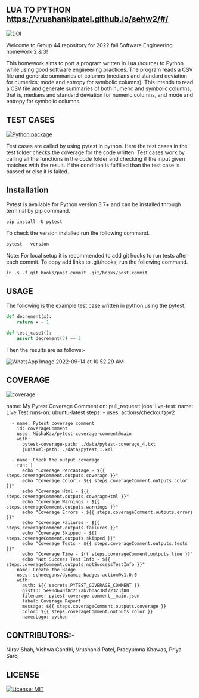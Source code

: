 ## LUA TO PYTHON  https://vrushankipatel.github.io/sehw2/#/

[![DOI](https://zenodo.org/badge/533039981.svg)](https://zenodo.org/badge/latestdoi/533039981)

Welcome to Group 44 repository for 2022 fall Software Engineering homework 2 & 3!

This homework aims to port a program written in Lua (source) to Python while using good software engineering practices. The program reads a CSV file and generate summaries of columns (medians and standard deviation for numerics; mode and entropy for symbolic columns). This intends to read a CSV file and generate summaries of both numeric and symbolic columns, that is, medians and standard deviation for numeric columns, and mode and entropy for symbolic columns.

## TEST CASES

[![Python package](https://github.com/VrushankiPatel/sehw2/actions/workflows/python-package.yml/badge.svg)](https://github.com/VrushankiPatel/sehw2/actions/workflows/python-package.yml)

Test cases are called by using pytest in python. Here the test cases in the test folder checks the coverage for the code written. Test cases work by calling all the functions in the code folder and checking if the input given matches with the result. If the condition is fulfilled than the test case is passed or else it is failed.

## Installation

Pytest is available for Python version 3.7+ and can be installed through terminal by pip command.

```python
pip install -U pytest
```
To check the version installed run the following command.

```python
pytest --version
```

Note: For local setup it is recommended to add git hooks to run tests after each commit. To copy add links to .git/hooks, run the following command.
```shell script
ln -s -f git_hooks/post-commit .git/hooks/post-commit
```

## USAGE

The following is the example test case written in python using the pytest.

```python
def decrement(x):
    return x - 1

def test_case1():
    assert decrement(3) == 2
 ```
Then the results are as follows:-

![WhatsApp Image 2022-09-14 at 10 52 29 AM](https://user-images.githubusercontent.com/111928135/190189229-f867cebd-4dde-479f-9dd2-9da318ae2dab.jpeg)

## COVERAGE

![coverage](https://user-images.githubusercontent.com/111928135/191138865-497f52df-58f8-4142-8b30-9b4155690198.png)

name: My Pytest Coverage Comment
on:
  pull_request:
jobs:
  live-test:
    name: Live Test
    runs-on: ubuntu-latest
    steps:
      - uses: actions/checkout@v2

      - name: Pytest coverage comment
        id: coverageComment
        uses: MishaKav/pytest-coverage-comment@main
        with:
          pytest-coverage-path: ./data/pytest-coverage_4.txt
          junitxml-path: ./data/pytest_1.xml

      - name: Check the output coverage
        run: |
          echo "Coverage Percantage - ${{ steps.coverageComment.outputs.coverage }}"
          echo "Coverage Color - ${{ steps.coverageComment.outputs.color }}"
          echo "Coverage Html - ${{ steps.coverageComment.outputs.coverageHtml }}"
          echo "Coverage Warnings - ${{ steps.coverageComment.outputs.warnings }}"
          echo "Coverage Errors - ${{ steps.coverageComment.outputs.errors }}"
          echo "Coverage Failures - ${{ steps.coverageComment.outputs.failures }}"
          echo "Coverage Skipped - ${{ steps.coverageComment.outputs.skipped }}"
          echo "Coverage Tests - ${{ steps.coverageComment.outputs.tests }}"
          echo "Coverage Time - ${{ steps.coverageComment.outputs.time }}"
          echo "Not Success Test Info - ${{ steps.coverageComment.outputs.notSuccessTestInfo }}"
      - name: Create the Badge
        uses: schneegans/dynamic-badges-action@v1.0.0
        with:
          auth: ${{ secrets.PYTEST_COVERAGE_COMMENT }}
          gistID: 5e90d640f8c212ab7bbac38f72323f80
          filename: pytest-coverage-comment__main.json
          label: Coverage Report
          message: ${{ steps.coverageComment.outputs.coverage }}
          color: ${{ steps.coverageComment.outputs.color }}
          namedLogo: python


## CONTRIBUTORS:-

Nirav Shah,
Vishwa Gandhi, 
Vrushanki Patel,
Pradyumna Khawas,
Priya Saroj

## LICENSE
[![License: MIT](https://img.shields.io/badge/License-MIT-green.svg)](https://opensource.org/licenses/MIT)
 


